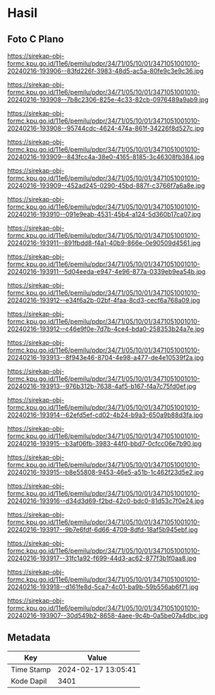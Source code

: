 # Hasil

## Foto C Plano

https://sirekap-obj-formc.kpu.go.id/11e6/pemilu/pdpr/34/71/05/10/01/3471051001010-20240216-193906--83fd226f-3983-48d5-ac5a-80fe9c3e9c36.jpg

https://sirekap-obj-formc.kpu.go.id/11e6/pemilu/pdpr/34/71/05/10/01/3471051001010-20240216-193908--7b8c2306-825e-4c33-82cb-0976489a9ab9.jpg

https://sirekap-obj-formc.kpu.go.id/11e6/pemilu/pdpr/34/71/05/10/01/3471051001010-20240216-193908--95744cdc-4624-474a-861f-34226f8d527c.jpg

https://sirekap-obj-formc.kpu.go.id/11e6/pemilu/pdpr/34/71/05/10/01/3471051001010-20240216-193909--843fcc4a-38e0-4165-8185-3c46308fb384.jpg

https://sirekap-obj-formc.kpu.go.id/11e6/pemilu/pdpr/34/71/05/10/01/3471051001010-20240216-193909--452ad245-0290-45bd-887f-c3766f7a6a8e.jpg

https://sirekap-obj-formc.kpu.go.id/11e6/pemilu/pdpr/34/71/05/10/01/3471051001010-20240216-193910--091e9eab-4531-45b4-a124-5d360b17ca07.jpg

https://sirekap-obj-formc.kpu.go.id/11e6/pemilu/pdpr/34/71/05/10/01/3471051001010-20240216-193911--891fbdd8-f4a1-40b9-866e-0e90509d4561.jpg

https://sirekap-obj-formc.kpu.go.id/11e6/pemilu/pdpr/34/71/05/10/01/3471051001010-20240216-193911--5d04eeda-e947-4e96-877a-0339eb9ea54b.jpg

https://sirekap-obj-formc.kpu.go.id/11e6/pemilu/pdpr/34/71/05/10/01/3471051001010-20240216-193912--e34f6a2b-02bf-4faa-8cd3-cecf6a768a09.jpg

https://sirekap-obj-formc.kpu.go.id/11e6/pemilu/pdpr/34/71/05/10/01/3471051001010-20240216-193912--c46e9f0e-7d7b-4ce4-bda0-258353b24a7e.jpg

https://sirekap-obj-formc.kpu.go.id/11e6/pemilu/pdpr/34/71/05/10/01/3471051001010-20240216-193913--8f943e46-8704-4e98-a477-de4e10539f2a.jpg

https://sirekap-obj-formc.kpu.go.id/11e6/pemilu/pdpr/34/71/05/10/01/3471051001010-20240216-193913--976b312b-7638-4af5-b167-f4a7c75fd0ef.jpg

https://sirekap-obj-formc.kpu.go.id/11e6/pemilu/pdpr/34/71/05/10/01/3471051001010-20240216-193914--62efd5ef-cd02-4b24-b9a3-650a9b88d3fa.jpg

https://sirekap-obj-formc.kpu.go.id/11e6/pemilu/pdpr/34/71/05/10/01/3471051001010-20240216-193915--b3af06fb-3983-44f0-bbd7-0cfcc06e7b90.jpg

https://sirekap-obj-formc.kpu.go.id/11e6/pemilu/pdpr/34/71/05/10/01/3471051001010-20240216-193915--b8e55808-9453-46e5-a51b-1c462f23d5e2.jpg

https://sirekap-obj-formc.kpu.go.id/11e6/pemilu/pdpr/34/71/05/10/01/3471051001010-20240216-193916--d34d3d69-f2bd-42c0-bdc0-81d53c7f0e24.jpg

https://sirekap-obj-formc.kpu.go.id/11e6/pemilu/pdpr/34/71/05/10/01/3471051001010-20240216-193917--9b7e6fdf-6d66-4709-8dfd-18af5b945ebf.jpg

https://sirekap-obj-formc.kpu.go.id/11e6/pemilu/pdpr/34/71/05/10/01/3471051001010-20240216-193917--31fc1a92-f699-44d3-ac62-877f3b1f0aa8.jpg

https://sirekap-obj-formc.kpu.go.id/11e6/pemilu/pdpr/34/71/05/10/01/3471051001010-20240216-193918--d161fe8d-5ca7-4c01-ba9b-59b556ab6f71.jpg

https://sirekap-obj-formc.kpu.go.id/11e6/pemilu/pdpr/34/71/05/10/01/3471051001010-20240216-193907--30d549b2-8658-4aee-9c4b-0a5be07a4dbc.jpg


## Metadata

| Key        | Value               |
| ---------- | ------------------- |
| Time Stamp | 2024-02-17 13:05:41 |
| Kode Dapil | 3401                |



